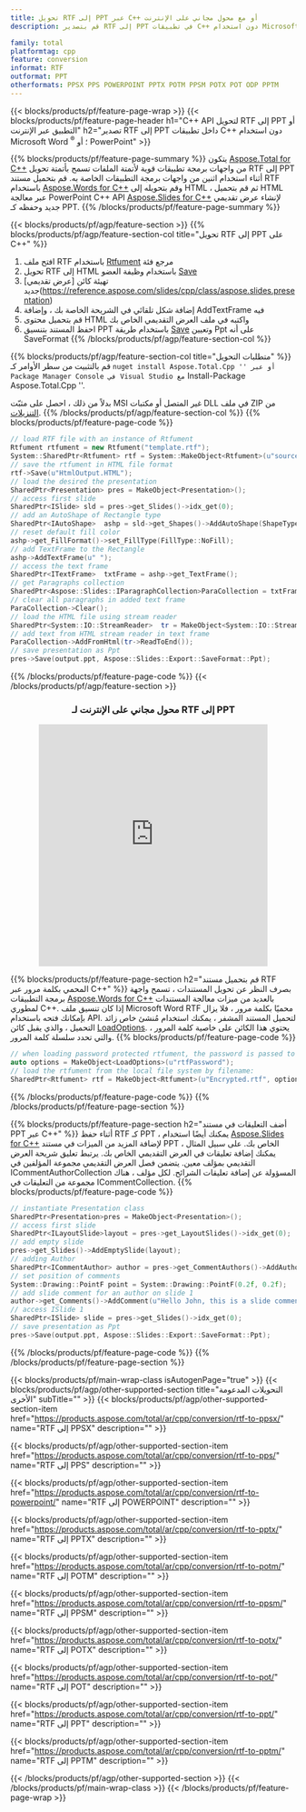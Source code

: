 ```yaml
---
title: تحويل RTF إلى PPT عبر C++ أو مع محول مجاني على الإنترنت
description: قم بتصدير RTF إلى PPT في تطبيقات C++ دون استخدام Microsoft Word of PowerPoint أو عبر الإنترنت. اختبر محول POT إلى CSV على الإنترنت مجانًا بسرعة قبل دمج الكود.

family: total
platformtag: cpp
feature: conversion
informat: RTF
outformat: PPT
otherformats: PPSX PPS POWERPOINT PPTX POTM PPSM POTX POT ODP PPTM
---
```

{{< blocks/products/pf/feature-page-wrap >}}
{{< blocks/products/pf/feature-page-header h1="C++ API لتحويل RTF إلى PPT أو التطبيق عبر الإنترنت" h2="تصدير RTF إلى PPT داخل تطبيقات C++ دون استخدام Microsoft Word <sup>&reg;</sup> ؛ أو PowerPoint" >}}

{{% blocks/products/pf/feature-page-summary %}}
يتكون [Aspose.Total for C++](https://products.aspose.com/total/cpp/) من واجهات برمجة تطبيقات قوية لأتمتة الملفات تسمح بأتمتة تحويل RTF إلى PPT أثناء استخدام اثنين من واجهات برمجة التطبيقات الخاصة به. قم بتحميل مستند RTF باستخدام [Aspose.Words for C++](https://products.aspose.com/words/cpp/) وقم بتحويله إلى HTML ، ثم قم بتحميل HTML عبر معالجة PowerPoint C++ API [Aspose.Slides for C++](https://products.aspose.com/slides/cpp/) لإنشاء عرض تقديمي جديد وحفظه كـ PPT. 
{{% /blocks/products/pf/feature-page-summary  %}}

{{< blocks/products/pf/agp/feature-section >}}
{{% blocks/products/pf/agp/feature-section-col title="تحويل RTF إلى PPT على C++" %}}
1. افتح ملف RTF باستخدام [Rtfument](https://reference.aspose.com/words/cpp/class/aspose.words.rtfument) مرجع فئة
2. تحويل RTF إلى HTML باستخدام وظيفة العضو [Save](https://reference.aspose.com/words/cpp/class/aspose.words.rtfument#save_stdbasicostream_saveoptions)
3. تهيئة كائن [عرض تقديمي] جديد(https://reference.aspose.com/slides/cpp/class/aspose.slides.presentation)
4. إضافة شكل تلقائي في الشريحة الخاصة بك ، وإضافة AddTextFrame فيه
5. قم بتحميل محتوى HTML واكتبه في ملف العرض التقديمي الخاص بك
6. احفظ المستند بتنسيق PPT باستخدام طريقة [Save](https://reference.aspose.com/slides/cpp/class/aspose.slides.presentation#afcd59ec697bf05c10f78c3869de2ec9e) وتعيين Ppt على أنه SaveFormat
{{% /blocks/products/pf/agp/feature-section-col %}}

{{% blocks/products/pf/agp/feature-section-col title="متطلبات التحويل" %}}
قم بالتثبيت من سطر الأوامر كـ `` nuget install Aspose.Total.Cpp '' أو عبر Package Manager Console في Visual Studio مع `` Install-Package Aspose.Total.Cpp ''.

بدلاً من ذلك ، احصل على مثبّت MSI غير المتصل أو مكتبات DLL في ملف ZIP من [التنزيلات](https://releases.aspose.com/total/cpp).
{{% /blocks/products/pf/agp/feature-section-col %}}
{{% blocks/products/pf/feature-page-code %}}

```cpp
// load RTF file with an instance of Rtfument
Rtfument rtfument = new Rtfument("template.rtf");
System::SharedPtr<Rtfument> rtf = System::MakeObject<Rtfument>(u"sourceFile.rtf");
// save the rtfument in HTML file format
rtf->Save(u"HtmlOutput.HTML");
// load the desired the presentation
SharedPtr<Presentation> pres = MakeObject<Presentation>();
// access first slide
SharedPtr<ISlide> sld = pres->get_Slides()->idx_get(0);
// add an AutoShape of Rectangle type
SharedPtr<IAutoShape>  ashp = sld->get_Shapes()->AddAutoShape(ShapeType::Rectangle, 10, 10, 700, 500);
// reset default fill color
ashp->get_FillFormat()->set_FillType(FillType::NoFill);
// add TextFrame to the Rectangle
ashp->AddTextFrame(u" ");
// access the text frame
SharedPtr<ITextFrame>  txtFrame = ashp->get_TextFrame();
// get Paragraphs collection
SharedPtr<Aspose::Slides::IParagraphCollection>ParaCollection = txtFrame->get_Paragraphs();
// clear all paragraphs in added text frame
ParaCollection->Clear();
// load the HTML file using stream reader
SharedPtr<System::IO::StreamReader>  tr = MakeObject<System::IO::StreamReader>(HtmlOutput.HTML);
// add text from HTML stream reader in text frame
ParaCollection->AddFromHtml(tr->ReadToEnd());
// save presentation as Ppt
pres->Save(output.ppt, Aspose::Slides::Export::SaveFormat::Ppt);                  
```


{{% /blocks/products/pf/feature-page-code %}}
{{< /blocks/products/pf/agp/feature-section >}}
<div class="container-fluid agp-content bg-white aboutfile box-1 vh100 section nopbtm">
<div class=container>
<div class=row>
<div class="demobox tc col-md-12 padding-0" align="center">

<h3>محول مجاني على الإنترنت لـ RTF إلى PPT</h3>

<iframe style="border: none; height: 426px;" scrolling="no" src="https://total-conversion-app-65z5r2lp.qa.k8s.dynabic.com/?to=ppt&from=rtf" id="child-iframe" width="80%"></iframe>

</div></div>
</div></div>

{{% blocks/products/pf/feature-page-section  h2="قم بتحميل مستند RTF المحمي بكلمة مرور عبر C++" %}}
بصرف النظر عن تحويل المستندات ، تسمح واجهة برمجة التطبيقات [Aspose.Words for C++](https://products.aspose.com/words/cpp/) بالعديد من ميزات معالجة المستندات لمطوري C++. إذا كان تنسيق ملف Microsoft Word RTF محميًا بكلمة مرور ، فلا يزال بإمكانك فتحه باستخدام API. لتحميل المستند المشفر ، يمكنك استخدام مُنشئ خاص زائد التحميل ، والذي يقبل كائن [LoadOptions](https://reference.aspose.com/words/cpp/class/aspose.words.loading.load_options). يحتوي هذا الكائن على خاصية كلمة المرور ، والتي تحدد سلسلة كلمة المرور.
{{% blocks/products/pf/feature-page-code %}}

```cpp
// when loading password protected rtfument, the password is passed to the rtfument's constructor using a LoadOptions object.
auto options = MakeObject<LoadOptions>(u"rtfPassword");
// load the rtfument from the local file system by filename:
SharedPtr<Rtfument> rtf = MakeObject<Rtfument>(u"Encrypted.rtf", options);
```

{{% /blocks/products/pf/feature-page-code  %}}
{{% /blocks/products/pf/feature-page-section %}}

{{% blocks/products/pf/feature-page-section  h2="أضف التعليقات في مستند PPT عبر C++" %}}
أثناء حفظ RTF كـ PPT ، يمكنك أيضًا استخدام [Aspose.Slides for C++](https://products.aspose.com/slides/cpp/) لإضافة المزيد من الميزات في مستند PPT الخاص بك. على سبيل المثال ، يمكنك إضافة تعليقات في العرض التقديمي الخاص بك. يرتبط تعليق شريحة العرض التقديمي بمؤلف معين. يتضمن فصل العرض التقديمي مجموعة المؤلفين في ICommentAuthorCollection المسؤولة عن إضافة تعليقات الشرائح. لكل مؤلف ، هناك مجموعة من التعليقات في ICommentCollection.
{{% blocks/products/pf/feature-page-code %}}

```cpp
// instantiate Presentation class
SharedPtr<Presentation>pres = MakeObject<Presentation>();
// access first slide
SharedPtr<ILayoutSlide>layout = pres->get_LayoutSlides()->idx_get(0);
// add empty slide
pres->get_Slides()->AddEmptySlide(layout);
// adding Author
SharedPtr<ICommentAuthor> author = pres->get_CommentAuthors()->AddAuthor(u"John Doe", u"MF");
// set position of comments
System::Drawing::PointF point = System::Drawing::PointF(0.2f, 0.2f);
// add slide comment for an author on slide 1
author->get_Comments()->AddComment(u"Hello John, this is a slide comment", pres->get_Slides()->idx_get(1), point, DateTime::get_Now());
// access ISlide 1
SharedPtr<ISlide> slide = pres->get_Slides()->idx_get(0);
// save presentation as Ppt
pres->Save(output.ppt, Aspose::Slides::Export::SaveFormat::Ppt);  
```

{{% /blocks/products/pf/feature-page-code  %}}
{{% /blocks/products/pf/feature-page-section %}}

{{< blocks/products/pf/main-wrap-class isAutogenPage="true" >}}
{{< blocks/products/pf/agp/other-supported-section title="التحويلات المدعومة الأخرى" subTitle="" >}}
{{< blocks/products/pf/agp/other-supported-section-item href="https://products.aspose.com/total/ar/cpp/conversion/rtf-to-ppsx/" name="RTF إلى PPSX" description="" >}}

{{< blocks/products/pf/agp/other-supported-section-item href="https://products.aspose.com/total/ar/cpp/conversion/rtf-to-pps/" name="RTF إلى PPS" description="" >}}

{{< blocks/products/pf/agp/other-supported-section-item href="https://products.aspose.com/total/ar/cpp/conversion/rtf-to-powerpoint/" name="RTF إلى POWERPOINT" description="" >}}

{{< blocks/products/pf/agp/other-supported-section-item href="https://products.aspose.com/total/ar/cpp/conversion/rtf-to-pptx/" name="RTF إلى PPTX" description="" >}}

{{< blocks/products/pf/agp/other-supported-section-item href="https://products.aspose.com/total/ar/cpp/conversion/rtf-to-potm/" name="RTF إلى POTM" description="" >}}

{{< blocks/products/pf/agp/other-supported-section-item href="https://products.aspose.com/total/ar/cpp/conversion/rtf-to-ppsm/" name="RTF إلى PPSM" description="" >}}

{{< blocks/products/pf/agp/other-supported-section-item href="https://products.aspose.com/total/ar/cpp/conversion/rtf-to-potx/" name="RTF إلى POTX" description="" >}}

{{< blocks/products/pf/agp/other-supported-section-item href="https://products.aspose.com/total/ar/cpp/conversion/rtf-to-pot/" name="RTF إلى POT" description="" >}}

{{< blocks/products/pf/agp/other-supported-section-item href="https://products.aspose.com/total/ar/cpp/conversion/rtf-to-ppt/" name="RTF إلى PPT" description="" >}}

{{< blocks/products/pf/agp/other-supported-section-item href="https://products.aspose.com/total/ar/cpp/conversion/rtf-to-pptm/" name="RTF إلى PPTM" description="" >}}


{{< /blocks/products/pf/agp/other-supported-section >}}
{{< /blocks/products/pf/main-wrap-class >}}
{{< /blocks/products/pf/feature-page-wrap >}}